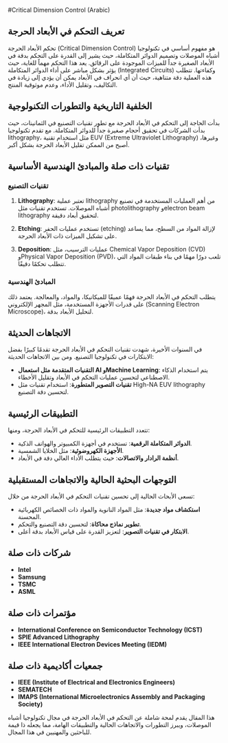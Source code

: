 #Critical Dimension Control (Arabic)

## تعريف التحكم في الأبعاد الحرجة

تحكم الأبعاد الحرجة (Critical Dimension Control) هو مفهوم أساسي في تكنولوجيا أشباه الموصلات وتصميم الدوائر المتكاملة، حيث يشير إلى القدرة على التحكم بدقة في الأبعاد الصغيرة جداً للميزات الموجودة على الرقائق. يعد هذا التحكم مهماً للغاية، حيث يؤثر بشكل مباشر على أداء الدوائر المتكاملة (Integrated Circuits) وكفاءتها. تتطلب هذه العملية دقة متناهية، حيث أن أي انحراف في الأبعاد يمكن أن يؤدي إلى زيادة في التكاليف، وتقليل الأداء، وعدم موثوقية المنتج.

## الخلفية التاريخية والتطورات التكنولوجية

بدأت الحاجة إلى التحكم في الأبعاد الحرجة مع تطور تقنيات التصنيع في الثمانينات، حيث بدأت الشركات في تحقيق أحجام صغيرة جداً للدوائر المتكاملة. مع تقدم تكنولوجيا lithography، مثل استخدام تقنية EUV (Extreme Ultraviolet Lithography) وغيرها، أصبح من الممكن تقليل الأبعاد الحرجة بشكل أكبر. 

## تقنيات ذات صلة والمبادئ الهندسية الأساسية

### تقنيات التصنيع

1. **Lithography**: تعتبر عملية lithography من أهم العمليات المستخدمة في تصنيع أشباه الموصلات. تستخدم تقنيات مثل photolithography وelectron beam lithography لتحقيق أبعاد دقيقة.
  
2. **Etching**: تستخدم عمليات الحفر (etching) لإزالة المواد من السطح، مما يساعد على تشكيل الميزات ذات الأبعاد الحرجة.

3. **Deposition**: عمليات الترسيب، مثل Chemical Vapor Deposition (CVD) وPhysical Vapor Deposition (PVD)، تلعب دورًا مهمًا في بناء طبقات المواد التي تتطلب تحكمًا دقيقًا.

### المبادئ الهندسية

يتطلب التحكم في الأبعاد الحرجة فهمًا عميقًا للميكانيكا، والمواد، والمعالجة. يعتمد ذلك على قدرات الأجهزة المستخدمة، مثل المجهر الإلكتروني (Scanning Electron Microscope)، لتحليل الأبعاد بدقة.

## الاتجاهات الحديثة

في السنوات الأخيرة، شهدت تقنيات التحكم في الأبعاد الحرجة تقدمًا كبيرًا بفضل الابتكارات في تكنولوجيا التصنيع. ومن بين الاتجاهات الحديثة:

- **التقنيات المتقدمة مثل استعمال AI وMachine Learning**: يتم استخدام الذكاء الاصطناعي لتحسين عمليات التحكم في الأبعاد وتقليل الأخطاء.
- **تقنيات التصوير المتطورة**: استخدام تقنيات مثل High-NA EUV lithography لتحسين دقة التصنيع.

## التطبيقات الرئيسية

تتعدد التطبيقات الرئيسية للتحكم في الأبعاد الحرجة، ومنها:

- **الدوائر المتكاملة الرقمية**: تستخدم في أجهزة الكمبيوتر والهواتف الذكية.
- **الأجهزة الكهروضوئية**: مثل الخلايا الشمسية.
- **أنظمة الرادار والاتصالات**: حيث يتطلب الأداء العالي دقة في الأبعاد.

## التوجهات البحثية الحالية والاتجاهات المستقبلية

تسعى الأبحاث الحالية إلى تحسين تقنيات التحكم في الأبعاد الحرجة من خلال:

- **استكشاف مواد جديدة**: مثل المواد النانوية والمواد ذات الخصائص الكهربائية المحسنة.
- **تطوير نماذج محاكاة**: لتحسين دقة التصنيع والتحكم.
- **الابتكار في تقنيات التصوير**: لتعزيز القدرة على قياس الأبعاد بدقة أعلى.

## شركات ذات صلة

- **Intel**
- **Samsung**
- **TSMC**
- **ASML**

## مؤتمرات ذات صلة

- **International Conference on Semiconductor Technology (ICST)**
- **SPIE Advanced Lithography**
- **IEEE International Electron Devices Meeting (IEDM)**

## جمعيات أكاديمية ذات صلة

- **IEEE (Institute of Electrical and Electronics Engineers)**
- **SEMATECH**
- **IMAPS (International Microelectronics Assembly and Packaging Society)**

هذا المقال يقدم لمحة شاملة عن التحكم في الأبعاد الحرجة في مجال تكنولوجيا أشباه الموصلات، ويبرز التطورات والاتجاهات الحالية والتطبيقات الهامة، مما يجعله ذا قيمة للباحثين والمهنيين في هذا المجال.
